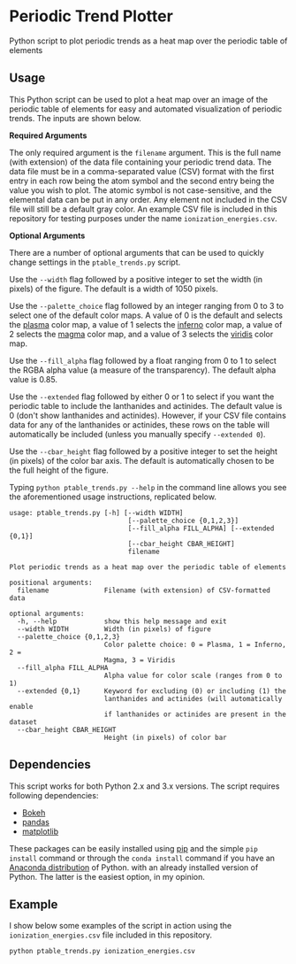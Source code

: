# Periodic Trend Plotter
Python script to plot periodic trends as a heat map over the periodic table of elements

Usage
-----
This Python script can be used to plot a heat map over an image of the periodic table of elements for easy and automated visualization of periodic trends. The inputs are shown below. 

**Required Arguments**

The only required argument is the `filename` argument. This is the full name (with extension) of the data file containing your periodic trend data. The data file must be in a comma-separated value (CSV) format with the first entry in each row being the atom symbol and the second entry being the value you wish to plot. The atomic symbol is not case-sensitive, and the elemental data can be put in any order. Any element not included in the CSV file will still be a default gray color. An example CSV file is included in this repository for testing purposes under the name `ionization_energies.csv`.

**Optional Arguments**

There are a number of optional arguments that can be used to quickly change settings in the `ptable_trends.py` script. 

Use the `--width` flag followed by a positive integer to set the width (in pixels) of the figure. The default is a width of 1050 pixels. 

Use the `--palette_choice` flag followed by an integer ranging from 0 to 3 to select one of the default color maps. A value of 0 is the default and selects the [plasma](https://bids.github.io/colormap/images/screenshots/option_c.png) color map, a value of 1 selects the [inferno](https://bids.github.io/colormap/images/screenshots/option_b.png) color map, a value of 2 selects the [magma](https://bids.github.io/colormap/images/screenshots/option_a.png) color map, and a value of 3 selects the [viridis](https://bids.github.io/colormap/images/screenshots/option_d.png) color map. 

Use the `--fill_alpha` flag followed by a float ranging from 0 to 1 to select the RGBA alpha value (a measure of the transparency). The default alpha value is 0.85.

Use the `--extended` flag followed by either 0 or 1 to select if you want the periodic table to include the lanthanides and actinides. The default value is 0 (don't show lanthanides and actinides). However, if your CSV file contains data for any of the lanthanides or actinides, these rows on the table will automatically be included (unless you manually specify `--extended 0`).

Use the `--cbar_height` flag followed by a positive integer to set the height (in pixels) of the color bar axis. The default is automatically chosen to be the full height of the figure.

Typing `python ptable_trends.py --help` in the command line allows you see the aforementioned usage instructions, replicated below.

```
usage: ptable_trends.py [-h] [--width WIDTH]                            
                              [--palette_choice {0,1,2,3}]                    
                              [--fill_alpha FILL_ALPHA] [--extended {0,1}]    
                              [--cbar_height CBAR_HEIGHT]                     
                              filename                                        
                                                                              
Plot periodic trends as a heat map over the periodic table of elements        
                                                                              
positional arguments:                                                         
  filename              Filename (with extension) of CSV-formatted data       
                                                                              
optional arguments:                                                           
  -h, --help            show this help message and exit                       
  --width WIDTH         Width (in pixels) of figure                           
  --palette_choice {0,1,2,3}                                                  
                        Color palette choice: 0 = Plasma, 1 = Inferno, 2 =    
                        Magma, 3 = Viridis                                    
  --fill_alpha FILL_ALPHA                                                     
                        Alpha value for color scale (ranges from 0 to 1)      
  --extended {0,1}      Keyword for excluding (0) or including (1) the        
                        lanthanides and actinides (will automatically enable  
                        if lanthanides or actinides are present in the dataset
  --cbar_height CBAR_HEIGHT                                                   
                        Height (in pixels) of color bar
```


Dependencies
-----

This script works for both Python 2.x and 3.x versions. The script requires following dependencies:
* [Bokeh](http://bokeh.pydata.org/en/latest/)
* [pandas](http://pandas.pydata.org/)
* [matplotlib](http://matplotlib.org/)

These packages can be easily installed using [pip](https://pip.pypa.io/en/stable/) and the simple `pip install` command or through the `conda install` command if you have an [Anaconda distribution](https://www.continuum.io/downloads) of Python. with an already installed version of Python. The latter is the easiest option, in my opinion.

Example
-----

I show below some examples of the script in action using the `ionization_energies.csv` file included in this repository.

`python ptable_trends.py ionization_energies.csv`


